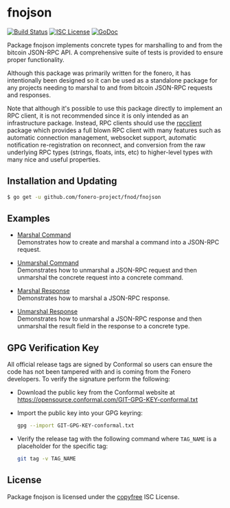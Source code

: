 fnojson
=======

[![Build Status](https://travis-ci.org/fonero/fnod.png?branch=master)](https://travis-ci.org/fonero/fnod)
[![ISC License](http://img.shields.io/badge/license-ISC-blue.svg)](http://copyfree.org)
[![GoDoc](https://img.shields.io/badge/godoc-reference-blue.svg)](http://godoc.org/github.com/fonero-project/fnod/fnojson)

Package fnojson implements concrete types for marshalling to and from the
bitcoin JSON-RPC API.  A comprehensive suite of tests is provided to ensure
proper functionality.

Although this package was primarily written for the fonero, it has
intentionally been designed so it can be used as a standalone package for any
projects needing to marshal to and from bitcoin JSON-RPC requests and responses.

Note that although it's possible to use this package directly to implement an
RPC client, it is not recommended since it is only intended as an infrastructure
package.  Instead, RPC clients should use the
[rpcclient](https://github.com/fonero-project/fnod/tree/master/rpcclient) package which provides
a full blown RPC client with many features such as automatic connection
management, websocket support, automatic notification re-registration on
reconnect, and conversion from the raw underlying RPC types (strings, floats,
ints, etc) to higher-level types with many nice and useful properties.

## Installation and Updating

```bash
$ go get -u github.com/fonero-project/fnod/fnojson
```

## Examples

* [Marshal Command](http://godoc.org/github.com/fonero-project/fnod/fnojson#example-MarshalCmd)  
  Demonstrates how to create and marshal a command into a JSON-RPC request.

* [Unmarshal Command](http://godoc.org/github.com/fonero-project/fnod/fnojson#example-UnmarshalCmd)  
  Demonstrates how to unmarshal a JSON-RPC request and then unmarshal the
  concrete request into a concrete command.

* [Marshal Response](http://godoc.org/github.com/fonero-project/fnod/fnojson#example-MarshalResponse)  
  Demonstrates how to marshal a JSON-RPC response.

* [Unmarshal Response](http://godoc.org/github.com/fonero-project/fnod/fnojson#example-package--UnmarshalResponse)  
  Demonstrates how to unmarshal a JSON-RPC response and then unmarshal the
  result field in the response to a concrete type.

## GPG Verification Key

All official release tags are signed by Conformal so users can ensure the code
has not been tampered with and is coming from the Fonero developers.  To
verify the signature perform the following:

- Download the public key from the Conformal website at
  https://opensource.conformal.com/GIT-GPG-KEY-conformal.txt

- Import the public key into your GPG keyring:
  ```bash
  gpg --import GIT-GPG-KEY-conformal.txt
  ```

- Verify the release tag with the following command where `TAG_NAME` is a
  placeholder for the specific tag:
  ```bash
  git tag -v TAG_NAME
  ```

## License

Package fnojson is licensed under the [copyfree](http://copyfree.org) ISC
License.
